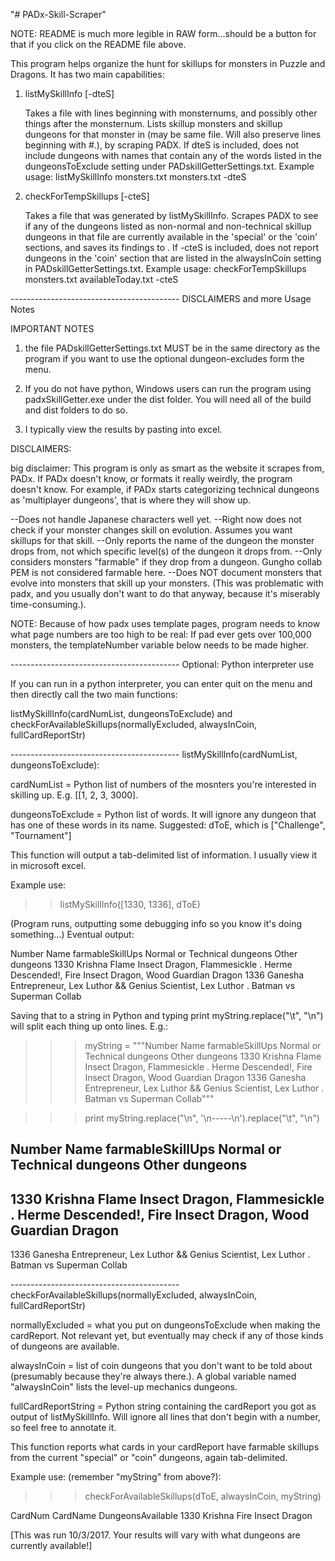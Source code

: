 "# PADx-Skill-Scraper" 

NOTE: README is much more legible in RAW form...should be a button for that if you click on the README file above.


This program helps organize the hunt for skillups for monsters in Puzzle and Dragons.
It has two main capabilities:

1. listMySkillInfo <inputFile> <outputFile> [-dteS] 

    Takes a file <inputFile> with lines beginning with monsternums, and
    possibly other things after the monsternum. Lists skillup monsters and 
    skillup dungeons for that monster in <outputFile> (may be same file. 
    Will also preserve lines beginning with #.), by scraping PADX. 
    If dteS is included, does not include dungeons with names that contain any of 
    the words listed in the dungeonsToExclude setting under 
    PADskillGetterSettings.txt.  Example usage:
       listMySkillInfo monsters.txt monsters.txt -dteS
	   
2. checkForTempSkillups <skillInfoInputFile> <outputFile> [-cteS]

    Takes a file <skillInfoInputFile> that was generated by listMySkillInfo.
    Scrapes PADX to see if any of the dungeons listed as non-normal and 
	non-technical skillup dungeons in that file are currently available 
	in the 'special' or the 'coin' sections, and saves its findings to 
	<outputFile>. If -cteS is included, does not report dungeons in 
	the 'coin' section that are listed in the alwaysInCoin setting in 
    PADskillGetterSettings.txt. Example usage:
       checkForTempSkillups monsters.txt availableToday.txt -cteS
	   


------------------------------------------ DISCLAIMERS and more Usage Notes

IMPORTANT NOTES

1. the file PADskillGetterSettings.txt MUST be in the same directory as the program
 if you want to use the optional dungeon-excludes form the menu.
 
2. If you do not have python, Windows users can run the program using padxSkillGetter.exe under the dist folder. You will need all of the build and dist folders to do so.

3. I typically view the results by pasting into excel.

DISCLAIMERS:

big disclaimer:
This program is only as smart as the website it scrapes from, PADx. 
If PADx doesn't know, or formats it really weirdly, the program doesn't know.
For example, if PADx starts categorizing technical dungeons as 'multiplayer dungeons', that is where they will show up. 

--Does not handle Japanese characters well yet. 
--Right now does not check if your monster changes skill on evolution. Assumes you want skillups for that skill.
--Only reports the name of the dungeon the monster drops from, not which specific level(s) of the dungeon it drops from.
--Only considers monsters "farmable" if they drop from a dungeon. Gungho collab PEM is not considered farmable here.
--Does NOT document monsters that evolve into monsters that skill up your monsters. 
   (This was problematic with padx, and you usually don't want to do that anyway, because it's miserably time-consuming.).
   
   
NOTE:
   Because of how padx uses template pages, program needs to know what page numbers are too high to be real:
   If pad ever gets over 100,000 monsters, the templateNumber variable below needs to be made higher.

   
   

------------------------------------------ Optional: Python interpreter use

If you can run in a python interpreter, you can enter quit on the menu and then directly call the two main functions:

listMySkillInfo(cardNumList, dungeonsToExclude)
and 
checkForAvailableSkillups(normallyExcluded, alwaysInCoin, fullCardReportStr)

------------------------------------------ listMySkillInfo(cardNumList, dungeonsToExclude):

cardNumList = Python list of numbers of the mosnters you're interested in skilling up. E.g. [[1, 2, 3, 3000].

dungeonsToExclude = Python list of words. It will ignore any dungeon that has one of these words in its name.
	Suggested: dToE, which is ["Challenge", "Tournament"]
	
This function will output a tab-delimited list of information. I usually view it in microsoft excel. 

Example use:

>> listMySkillInfo([1330, 1336], dToE)

(Program runs, outputting some debugging info so you know it's doing something...)
Eventual output: 

Number	Name	farmableSkillUps	Normal or Technical dungeons	Other dungeons
1330	Krishna	Flame Insect Dragon, Flammesickle	.	Herme Descended!, Fire Insect Dragon, Wood Guardian Dragon
1336	Ganesha	Entrepreneur, Lex Luthor && Genius Scientist, Lex Luthor	.	Batman vs Superman Collab

Saving that to a string in Python and typing print myString.replace("\t", "\n") will split each thing up onto lines. E.g.:

>>> myString = """Number	Name	farmableSkillUps	Normal or Technical dungeons	Other dungeons
1330	Krishna	Flame Insect Dragon, Flammesickle	.	Herme Descended!, Fire Insect Dragon, Wood Guardian Dragon
1336	Ganesha	Entrepreneur, Lex Luthor && Genius Scientist, Lex Luthor	.	Batman vs Superman Collab"""

>>> print myString.replace("\n", '\n-----\n').replace("\t", "\n")

Number
Name
farmableSkillUps
Normal or Technical dungeons
Other dungeons
-----
1330
Krishna
Flame Insect Dragon, Flammesickle
.
Herme Descended!, Fire Insect Dragon, Wood Guardian Dragon
-----
1336
Ganesha
Entrepreneur, Lex Luthor && Genius Scientist, Lex Luthor
.
Batman vs Superman Collab


------------------------------------------ checkForAvailableSkillups(normallyExcluded, alwaysInCoin, fullCardReportStr)

normallyExcluded = what you put on dungeonsToExclude when making the cardReport. 
	Not relevant yet, but eventually may check if any of those kinds of dungeons are available.
	
alwaysInCoin = list of coin dungeons that you don't want to be told about (presumably because they're always there.).
	A global variable named "alwaysInCoin" lists the level-up mechanics dungeons.
	
fullCardReportString = Python string containing the cardReport you got as output of listMySkillInfo. 
	Will ignore all lines that don't begin with a number, so feel free to annotate it.
	
This function reports what cards in your cardReport have farmable skillups from the current "special" or "coin"
dungeons, again tab-delimited.

Example use: (remember "myString" from above?):

>>> checkForAvailableSkillups(dToE, alwaysInCoin, myString) 

CardNum	CardName	DungeonsAvailable
1330	Krishna	Fire Insect Dragon

[This was run 10/3/2017. Your results will vary with what dungeons are currently available!]




